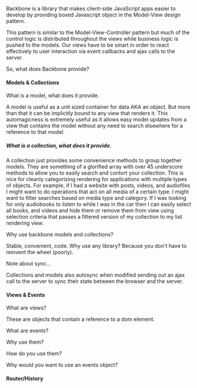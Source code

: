 Backbone is a library that makes client-side JavaScript apps easier to develop by providing boxed Javascript object in the Model-View design pattern. 

This pattern is similar to the Model-View-Controller pattern but much of the control logic is distributed throughout the views while business logic is pushed to the models. Our views have to be smart in order to react effectively to user interaction via event callbacks and ajax calls to the server.

So, what does Backbone provide?

#### Models & Collections
What is a model, what does it provide.

A model is useful as a unit sized container for data AKA an object. But more than that it can be implicitly bound to any view that renders it. This automagicness is extremely useful as it allows easy model updates from a view that contains the model without any need to search elsewhere for a reference to that model.

##### What is a collection, what does it provide.
A collection just provides some convenience methods to group together models. They are something of a glorified array with over 45 underscore methods to allow you to easily search and contort your collection. This is nice for cleanly categorizing rendering for applications with multiple types of objects. For example, if I had a website with posts, videos, and audiofiles I might want to do operations that act on all media of a certain type. I might want to filter searches based on media type and category. If I was looking for only audiobooks to listen to while I was in the car then I can easily select all books, and videos and hide them or remove them from view using selection criteria that passes a filtered version of my collection to my list rendering view.

Why use backbone models and collections?

Stable, convenient, code. Why use any library? Because you don't have to reinvent the wheel (poorly).

Note about sync...

Collections and models also autosync when modified sending out an ajax call to the server to sync their state between the browser and the server.

#### Views & Events
What are views?

These are objects that contain a reference to a dom element.

What are events?

Why use them? 

How do you use them?

Why would you want to use an events object?

#### Router/History

